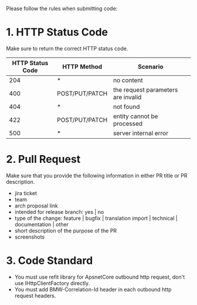 Please follow the rules when submitting code:

# 1. HTTP Status Code

Make sure to return the correct HTTP status code.

HTTP Status Code | HTTP Method | Scenario
-- | -- | --
204 | * | no content
400 | POST/PUT/PATCH | the request parameters are invalid
404 | * | not found
422 | POST/PUT/PATCH | entity cannot be processed
500 | * | server internal error

# 2. Pull Request

Make sure that you provide the following information in either PR title or PR description.

- jira ticket
- team
- arch proposal link
- intended for release branch: yes | no
- type of the change: feature | bugfix | translation import | technical | documentation | other
- short description of the purpose of the PR
- screenshots

# 3. Code Standard

- You must use refit library for ApsnetCore outbound http request, don't use IHttpClientFactory directly.
- You must add BMW-Correlation-Id header in each outbound http request headers.